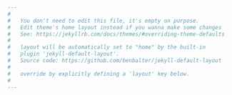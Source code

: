 ```yaml
---
#
#   You don't need to edit this file, it's empty on purpose.
#   Edit theme's home layout instead if you wanna make some changes
#   See: https://jekyllrb.com/docs/themes/#overriding-theme-defaults
#
#   layout will be automatically set to "home" by the built-in
#   plugin 'jekyll-default-layout'.
#   Source code: https://github.com/benbalter/jekyll-default-layout
#
#   override by explicitly defining a 'layout' key below.
#
---
```

